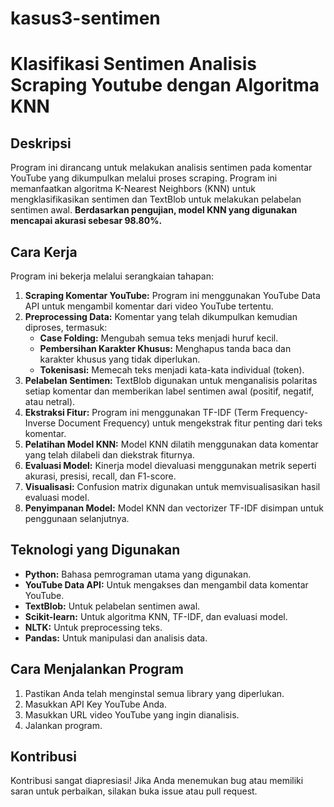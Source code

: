 # kasus3-sentimen

# Klasifikasi Sentimen Analisis Scraping Youtube dengan Algoritma KNN

## Deskripsi

Program ini dirancang untuk melakukan analisis sentimen pada komentar YouTube yang dikumpulkan melalui proses scraping. Program ini memanfaatkan algoritma K-Nearest Neighbors (KNN) untuk mengklasifikasikan sentimen dan TextBlob untuk melakukan pelabelan sentimen awal. **Berdasarkan pengujian, model KNN yang digunakan mencapai akurasi sebesar 98.80%.**

## Cara Kerja

Program ini bekerja melalui serangkaian tahapan:

1. **Scraping Komentar YouTube:** Program ini menggunakan YouTube Data API untuk mengambil komentar dari video YouTube tertentu.
2. **Preprocessing Data:** Komentar yang telah dikumpulkan kemudian diproses, termasuk:
    - **Case Folding:** Mengubah semua teks menjadi huruf kecil.
    - **Pembersihan Karakter Khusus:** Menghapus tanda baca dan karakter khusus yang tidak diperlukan.
    - **Tokenisasi:** Memecah teks menjadi kata-kata individual (token).
3. **Pelabelan Sentimen:** TextBlob digunakan untuk menganalisis polaritas setiap komentar dan memberikan label sentimen awal (positif, negatif, atau netral).
4. **Ekstraksi Fitur:** Program ini menggunakan TF-IDF (Term Frequency-Inverse Document Frequency) untuk mengekstrak fitur penting dari teks komentar.
5. **Pelatihan Model KNN:** Model KNN dilatih menggunakan data komentar yang telah dilabeli dan diekstrak fiturnya.
6. **Evaluasi Model:** Kinerja model dievaluasi menggunakan metrik seperti akurasi, presisi, recall, dan F1-score.
7. **Visualisasi:** Confusion matrix digunakan untuk memvisualisasikan hasil evaluasi model.
8. **Penyimpanan Model:** Model KNN dan vectorizer TF-IDF disimpan untuk penggunaan selanjutnya.

## Teknologi yang Digunakan

- **Python:** Bahasa pemrograman utama yang digunakan.
- **YouTube Data API:** Untuk mengakses dan mengambil data komentar YouTube.
- **TextBlob:** Untuk pelabelan sentimen awal.
- **Scikit-learn:** Untuk algoritma KNN, TF-IDF, dan evaluasi model.
- **NLTK:** Untuk preprocessing teks.
- **Pandas:** Untuk manipulasi dan analisis data.


## Cara Menjalankan Program

1. Pastikan Anda telah menginstal semua library yang diperlukan.
2. Masukkan API Key YouTube Anda.
3. Masukkan URL video YouTube yang ingin dianalisis.
4. Jalankan program.

## Kontribusi

Kontribusi sangat diapresiasi! Jika Anda menemukan bug atau memiliki saran untuk perbaikan, silakan buka issue atau pull request.
